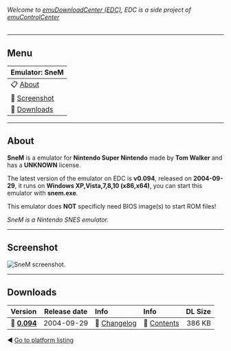 ###### Welcome to [emuDownloadCenter (EDC)](https://github.com/PhoenixInteractiveNL/emuDownloadCenter/wiki/), EDC is a side project of [emuControlCenter](https://github.com/PhoenixInteractiveNL/emuControlCenter/wiki/)
***
## Menu
| **Emulator: SneM** |
|:---------|
| :clipboard: [About](#about) |
| :sunrise: [Screenshot](#screenshot) |
| :floppy_disk: [Downloads](#downloads) |
***
## About
**SneM** is a emulator for **Nintendo Super Nintendo** made by **Tom Walker** and has a **UNKNOWN** license.

The latest version of the emulator on EDC is **v0.094**, released on **2004-09-29**, it runs on **Windows XP,Vista,7,8,10 (x86,x64)**, you can start this emulator with **snem.exe**.

This emulator does **NOT** specificly need BIOS image(s) to start ROM files!

_SneM is a Nintendo SNES emulator._
***
## Screenshot
![](https://raw.githubusercontent.com/PhoenixInteractiveNL/emuDownloadCenter/master/hooks/snem/screen.jpg "SneM screenshot.")
***
## Downloads
| Version  | Release date  | Info       | Info       | DL Size    |
|:---------|:-------------:|:-----------|:-----------|-----------:|
| :floppy_disk: [**0.094**](https://github.com/PhoenixInteractiveNL/edc-repo0005/raw/master/snem/0.094.7z) | 2004-09-29 | :page_facing_up: [Changelog](https://github.com/PhoenixInteractiveNL/edc-repo0005/blob/master/snem/0.094_changelog.txt) | :mag_right: [Contents](https://github.com/PhoenixInteractiveNL/edc-repo0005/blob/master/snem/0.094_contents.txt) | 386 KB |

:arrow_backward: [Go to platform listing](https://github.com/PhoenixInteractiveNL/emuDownloadCenter/wiki/EDC-Platform-List)
